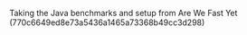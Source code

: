 Taking the Java benchmarks and setup from Are We Fast Yet (770c6649ed8e73a5436a1465a73368b49cc3d298)
